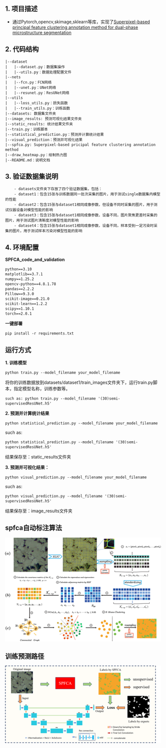 ## 1. 项目描述
- 通过Pytorch,opencv,skimage,sklearn等库，实现了[Superpixel-based principal feature clustering annotation method for dual-phase microstructure segmentation](https://doi.org/10.1016/j.matchar.2024.114523)

## 2. 代码结构
```SPFCA_code_and_validation
|--dataset
|   |--dataset.py：数据集操作
|   |--utils.py：数据处理配置文件
|--nets
|   |--fcn.py：FCN网络
|   |--unet.py：UNet网络
|   |--resunet.py：ResUNet网络
|--utils
|   |--loss_utils.py：损失函数
|   |--train_utils.py：训练函数
|--datasets: 数据集文件夹
|--image_results: 预测可视化结果文件夹
|--static_results: 统计结果文件夹
|--train.py：训练脚本
|--statistical_prediction.py：预测并计算统计结果
|--visual_prediction：预测并可视化结果
|--spfca.py: Superpixel-based pricipal feature clustering annotation method
|--draw_heatmap.py：绘制热力图
|--README.md：说明文档
```

## 3. 验证数据集说明
```
    - datasets文件夹下存放了四个验证数据集，包括：
    - dataset1：包含15张与训练数据同一批次采集的图片，用于测试single数据集内模型的性能
    - dataset2：包含15张与dataset1相同成像参数，但设备不同时采集的图片，用于测试仪器设备对模型性能的影响
    - dataset3：包含15张与dataset1相同成像参数，设备不同，图片聚焦更差时采集的图片，用于测试图片清晰度对模型性能的影响
    - dataset4：包含15张与dataset1相同成像参数，设备不同，样本受到一定污染时采集的图片，用于测试样本污染对模型性能的影响
```
## 4. 环境配置
**SPFCA_code_and_validation**
```
python==3.10
matplotlib==3.7.1
numpy==1.25.2
opencv-python==4.8.1.78
pandas==2.2.2
Pillow==9.3.0
scikit-image==0.21.0
scikit-learn==1.2.2
scipy==1.10.1
torch==2.0.1
```
**一键部署**
```
pip install -r requirements.txt
```

## 运行方式
**1. 训练模型**
```
python train.py --model_filename your_model_filename
```

将你的训练数据放到datasets/dataset1/train_images文件夹下，运行train.py脚本，指定模型名称，训练参数等。
```
such as: python train.py --model_filename '(30)semi-supervisedResUNet.h5'
```

**2. 预测并计算统计结果**
```
python statistical_prediction.py --model_filename your_model_filename
```
such as:
```
python statistical_prediction.py --model_filename '(30)semi-supervisedResUNet.h5'
```
结果保存至：static_results文件夹

**3. 预测并可视化结果：**
```
python visual_prediction.py --model_filename your_model_filename
```
such as:
```
python visual_prediction.py --model_filename '(30)semi-supervisedResUNet.h5'
```
结果保存至：image_results文件夹



## spfca自动标注算法
![](spfca.png)

## 训练预测路径
![](training_and_predict_path.png)
